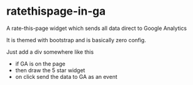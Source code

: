 ratethispage-in-ga
==================

A rate-this-page widget which sends all data direct to Google Analytics

It is themed with bootstrap and is basically zero config.

Just add a div somewhere like this

<div class="ratethispage"></div>


* if GA is on the page
* then draw the 5 star widget
* on click send the data to GA as an event




